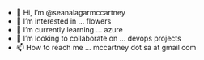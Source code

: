 - 👋 Hi, I’m @seanalagarmccartney
- 👀 I’m interested in ... flowers
- 🌱 I’m currently learning ... azure
- 💞️ I’m looking to collaborate on ... devops projects
- 📫 How to reach me ... mccartney dot sa at gmail com

<!---
seanalagarmccartney/seanalagarmccartney is a ✨ special ✨ repository because its `README.md` (this file) appears on your GitHub profile.
You can click the Preview link to take a look at your changes.
--->

